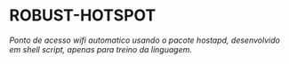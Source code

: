 # ROBUST-HOTSPOT
*Ponto de acesso wifi automatico usando o pacote hostapd, desenvolvido em shell script, apenas para treino da linguagem.*
